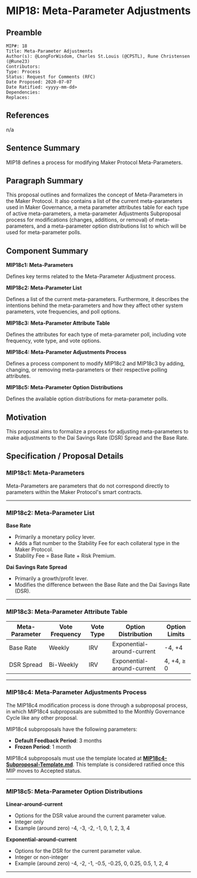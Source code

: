 # MIP18: Meta-Parameter Adjustments

## Preamble

```
MIP#: 18
Title: Meta-Parameter Adjustments
Author(s): @LongForWisdom, Charles St.Louis (@CPSTL), Rune Christensen (@Rune23)
Contributors: 
Type: Process
Status: Request for Comments (RFC)
Date Proposed: 2020-07-07
Date Ratified: <yyyy-mm-dd>
Dependencies:
Replaces:

```

## References

n/a 

## Sentence Summary

MIP18 defines a process for modifying Maker Protocol Meta-Parameters. 

## Paragraph Summary

This proposal outlines and formalizes the concept of Meta-Parameters in the Maker Protocol. It also contains a list of the current meta-parameters used in Maker Governance, a meta parameter attributes table for each type of active meta-parameters, a meta-parameter Adjustments Subproposal process for modifications (changes, additions, or removal) of meta-parameters, and a meta-parameter option distributions list to which will be used for meta-parameter polls. 


## Component Summary

**MIP18c1: Meta-Parameters**

Defines key terms related to the Meta-Parameter Adjustment process.

**MIP18c2: Meta-Parameter List**

Defines a list of the current meta-parameters. Furthermore, it describes the intentions behind the meta-parameters and how they affect other system parameters, vote frequencies, and poll options. 

**MIP18c3: Meta-Parameter Attribute Table**

Defines the attributes for each type of meta-parameter poll, including vote frequency, vote type, and vote options. 

**MIP18c4: Meta-Parameter Adjustments Process**

Defines a process component to modify MIP18c2 and MIP18c3 by adding, changing, or removing meta-parameters or their respective polling attributes.

**MIP18c5: Meta-Parameter Option Distributions**

Defines the available option distributions for meta-parameter polls.

## Motivation

This proposal aims to formalize a process for adjusting meta-parameters to make adjustments to the Dai Savings Rate (DSR) Spread and the Base Rate. 

## Specification / Proposal Details

### MIP18c1: Meta-Parameters

Meta-Parameters are parameters that do not correspond directly to parameters within the Maker Protocol's smart contracts.

---

### MIP18c2: Meta-Parameter List

**Base Rate**

- Primarily a monetary policy lever.
- Adds a flat number to the Stability Fee for each collateral type in the Maker Protocol.
- Stability Fee = Base Rate + Risk Premium.

**Dai Savings Rate Spread**

- Primarily a growth/profit lever.
- Modifies the difference between the Base Rate and the Dai Savings Rate (DSR).

---

### MIP18c3: Meta-Parameter Attribute Table

| Meta-Parameter | Vote Frequency| Vote Type|Option Distribution | Option Limits |
|----------------|---------------|----------|------|---
| Base Rate      | Weekly        | IRV      |Exponential-around-current      | -4, +4
| DSR Spread     | Bi-Weekly     | IRV      | Exponential-around-current     | 4, +4, ≥ 0

---
### MIP18c4: Meta-Parameter Adjustments Process 

The MIP18c4 modification process is done through a subproposal process, in which MIP18c4 subproposals are submitted to the Monthly Governance Cycle like any other proposal.

MIP18c4 subproposals have the following parameters:

- **Default Feedback Period**: 3 months
- **Frozen Period**: 1 month

MIP18c4 subproposals must use the template located at **[MIP18c4-Subproposal-Template.md](https://github.com/makerdao/mips/blob/RFC/MIP18/MIP18c4-Subproposal-Template.md)**. This template is considered ratified once this MIP moves to Accepted status.

---

### MIP18c5: Meta-Parameter Option Distributions

**Linear-around-current**

- Options for the DSR value around the current parameter value.
- Integer only
- Example (around zero) -4, -3, -2, -1, 0, 1, 2, 3, 4

**Exponential-around-current**

- Options for the DSR for the current parameter value.
- Integer or non-integer
- Example (around zero) -4, -2, -1, -0.5, -0.25, 0, 0.25, 0.5, 1, 2, 4


---
